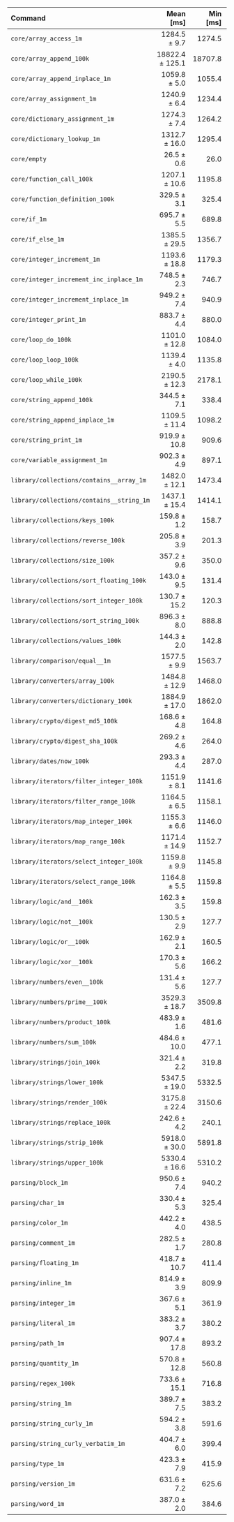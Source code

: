 | Command | Mean [ms] | Min [ms] | Max [ms] |
|:---|---:|---:|---:|
| `core/array_access_1m` | 1284.5 ± 9.7 | 1274.5 | 1293.2 | 48.49 ± 1.17 |
| `core/array_append_100k` | 18822.4 ± 125.1 | 18707.8 | 18987.2 | 710.59 ± 17.02 |
| `core/array_append_inplace_1m` | 1059.8 ± 5.0 | 1055.4 | 1065.1 | 40.01 ± 0.94 |
| `core/array_assignment_1m` | 1240.9 ± 6.4 | 1234.4 | 1249.6 | 46.85 ± 1.11 |
| `core/dictionary_assignment_1m` | 1274.3 ± 7.4 | 1264.2 | 1280.8 | 48.11 ± 1.14 |
| `core/dictionary_lookup_1m` | 1312.7 ± 16.0 | 1295.4 | 1333.7 | 49.56 ± 1.29 |
| `core/empty` | 26.5 ± 0.6 | 26.0 | 27.4 |
| `core/function_call_100k` | 1207.1 ± 10.6 | 1195.8 | 1216.6 | 45.57 ± 1.12 |
| `core/function_definition_100k` | 329.5 ± 3.1 | 325.4 | 331.9 | 12.44 ± 0.31 |
| `core/if_1m` | 695.7 ± 5.5 | 689.8 | 701.3 | 26.27 ± 0.64 |
| `core/if_else_1m` | 1385.5 ± 29.5 | 1356.7 | 1426.8 | 52.31 ± 1.64 |
| `core/integer_increment_1m` | 1193.6 ± 18.8 | 1179.3 | 1219.0 | 45.06 ± 1.26 |
| `core/integer_increment_inc_inplace_1m` | 748.5 ± 2.3 | 746.7 | 751.8 | 28.26 ± 0.66 |
| `core/integer_increment_inplace_1m` | 949.2 ± 7.4 | 940.9 | 955.6 | 35.83 ± 0.87 |
| `core/integer_print_1m` | 883.7 ± 4.4 | 880.0 | 890.0 | 33.36 ± 0.79 |
| `core/loop_do_100k` | 1101.0 ± 12.8 | 1084.0 | 1111.7 | 41.57 ± 1.07 |
| `core/loop_loop_100k` | 1139.4 ± 4.0 | 1135.8 | 1144.0 | 43.01 ± 1.00 |
| `core/loop_while_100k` | 2190.5 ± 12.3 | 2178.1 | 2205.1 | 82.70 ± 1.96 |
| `core/string_append_100k` | 344.5 ± 7.1 | 338.4 | 354.6 | 13.01 ± 0.40 |
| `core/string_append_inplace_1m` | 1109.5 ± 11.4 | 1098.2 | 1121.0 | 41.89 ± 1.05 |
| `core/string_print_1m` | 919.9 ± 10.8 | 909.6 | 935.1 | 34.73 ± 0.90 |
| `core/variable_assignment_1m` | 902.3 ± 4.9 | 897.1 | 906.5 | 34.06 ± 0.81 |
| `library/collections/contains__array_1m` | 1482.0 ± 12.1 | 1473.4 | 1499.1 | 55.95 ± 1.37 |
| `library/collections/contains__string_1m` | 1437.1 ± 15.4 | 1414.1 | 1446.9 | 54.25 ± 1.38 |
| `library/collections/keys_100k` | 159.8 ± 1.2 | 158.7 | 161.1 | 6.03 ± 0.15 |
| `library/collections/reverse_100k` | 205.8 ± 3.9 | 201.3 | 210.0 | 7.77 ± 0.23 |
| `library/collections/size_100k` | 357.2 ± 9.6 | 350.0 | 370.8 | 13.49 ± 0.48 |
| `library/collections/sort_floating_100k` | 143.0 ± 9.5 | 131.4 | 153.4 | 5.40 ± 0.38 |
| `library/collections/sort_integer_100k` | 130.7 ± 15.2 | 120.3 | 153.3 | 4.93 ± 0.59 |
| `library/collections/sort_string_100k` | 896.3 ± 8.0 | 888.8 | 906.8 | 33.84 ± 0.84 |
| `library/collections/values_100k` | 144.3 ± 2.0 | 142.8 | 147.2 | 5.45 ± 0.15 |
| `library/comparison/equal__1m` | 1577.5 ± 9.9 | 1563.7 | 1586.9 | 59.56 ± 1.42 |
| `library/converters/array_100k` | 1484.8 ± 12.9 | 1468.0 | 1495.7 | 56.05 ± 1.38 |
| `library/converters/dictionary_100k` | 1884.9 ± 17.0 | 1862.0 | 1898.4 | 71.16 ± 1.76 |
| `library/crypto/digest_md5_100k` | 168.6 ± 4.8 | 164.8 | 175.5 | 6.37 ± 0.23 |
| `library/crypto/digest_sha_100k` | 269.2 ± 4.6 | 264.0 | 274.5 | 10.16 ± 0.29 |
| `library/dates/now_100k` | 293.3 ± 4.4 | 287.0 | 297.2 | 11.07 ± 0.31 |
| `library/iterators/filter_integer_100k` | 1151.9 ± 8.1 | 1141.6 | 1158.6 | 43.49 ± 1.05 |
| `library/iterators/filter_range_100k` | 1164.5 ± 6.5 | 1158.1 | 1173.6 | 43.96 ± 1.04 |
| `library/iterators/map_integer_100k` | 1155.3 ± 6.6 | 1146.0 | 1161.8 | 43.62 ± 1.03 |
| `library/iterators/map_range_100k` | 1171.4 ± 14.9 | 1152.7 | 1184.5 | 44.22 ± 1.16 |
| `library/iterators/select_integer_100k` | 1159.8 ± 9.9 | 1145.8 | 1169.3 | 43.78 ± 1.07 |
| `library/iterators/select_range_100k` | 1164.8 ± 5.5 | 1159.8 | 1172.4 | 43.97 ± 1.03 |
| `library/logic/and__100k` | 162.3 ± 3.5 | 159.8 | 167.4 | 6.13 ± 0.19 |
| `library/logic/not__100k` | 130.5 ± 2.9 | 127.7 | 134.4 | 4.93 ± 0.16 |
| `library/logic/or__100k` | 162.9 ± 2.1 | 160.5 | 165.5 | 6.15 ± 0.16 |
| `library/logic/xor__100k` | 170.3 ± 5.6 | 166.2 | 178.5 | 6.43 ± 0.26 |
| `library/numbers/even__100k` | 131.4 ± 5.6 | 127.7 | 139.8 | 4.96 ± 0.24 |
| `library/numbers/prime__100k` | 3529.3 ± 18.7 | 3509.8 | 3554.4 | 133.24 ± 3.15 |
| `library/numbers/product_100k` | 483.9 ± 1.6 | 481.6 | 485.1 | 18.27 ± 0.42 |
| `library/numbers/sum_100k` | 484.6 ± 10.0 | 477.1 | 499.3 | 18.30 ± 0.56 |
| `library/strings/join_100k` | 321.4 ± 2.2 | 319.8 | 324.6 | 12.13 ± 0.29 |
| `library/strings/lower_100k` | 5347.5 ± 19.0 | 5332.5 | 5373.6 | 201.88 ± 4.70 |
| `library/strings/render_100k` | 3175.8 ± 22.4 | 3150.6 | 3201.9 | 119.89 ± 2.89 |
| `library/strings/replace_100k` | 242.6 ± 4.2 | 240.1 | 248.9 | 9.16 ± 0.26 |
| `library/strings/strip_100k` | 5918.0 ± 30.0 | 5891.8 | 5950.2 | 223.42 ± 5.26 |
| `library/strings/upper_100k` | 5330.4 ± 16.6 | 5310.2 | 5346.6 | 201.24 ± 4.67 |
| `parsing/block_1m` | 950.6 ± 7.4 | 940.2 | 956.4 | 35.89 ± 0.87 |
| `parsing/char_1m` | 330.4 ± 5.3 | 325.4 | 337.7 | 12.48 ± 0.35 |
| `parsing/color_1m` | 442.2 ± 4.0 | 438.5 | 447.1 | 16.70 ± 0.41 |
| `parsing/comment_1m` | 282.5 ± 1.7 | 280.8 | 284.8 | 10.66 ± 0.25 |
| `parsing/floating_1m` | 418.7 ± 10.7 | 411.4 | 434.7 | 15.81 ± 0.54 |
| `parsing/inline_1m` | 814.9 ± 3.9 | 809.9 | 819.4 | 30.77 ± 0.72 |
| `parsing/integer_1m` | 367.6 ± 5.1 | 361.9 | 373.2 | 13.88 ± 0.37 |
| `parsing/literal_1m` | 383.2 ± 3.7 | 380.2 | 388.0 | 14.47 ± 0.36 |
| `parsing/path_1m` | 907.4 ± 17.8 | 893.2 | 932.9 | 34.26 ± 1.04 |
| `parsing/quantity_1m` | 570.8 ± 12.8 | 560.8 | 589.4 | 21.55 ± 0.69 |
| `parsing/regex_100k` | 733.6 ± 15.1 | 716.8 | 746.9 | 27.70 ± 0.86 |
| `parsing/string_1m` | 389.7 ± 7.5 | 383.2 | 400.0 | 14.71 ± 0.44 |
| `parsing/string_curly_1m` | 594.2 ± 3.8 | 591.6 | 599.8 | 22.43 ± 0.54 |
| `parsing/string_curly_verbatim_1m` | 404.7 ± 6.0 | 399.4 | 413.0 | 15.28 ± 0.42 |
| `parsing/type_1m` | 423.3 ± 7.9 | 415.9 | 434.5 | 15.98 ± 0.47 |
| `parsing/version_1m` | 631.6 ± 7.2 | 625.6 | 641.6 | 23.84 ± 0.61 |
| `parsing/word_1m` | 387.0 ± 2.0 | 384.6 | 389.4 | 14.61 ± 0.34 |
